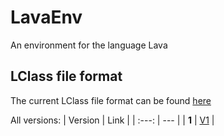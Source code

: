 # LavaEnv
An environment for the language Lava

## LClass file format
The current LClass file format can be found [here](LavaEnv/LClassFormatV1.md)

All versions:
| Version | Link |
| :---: | --- |
| **1** | [V1](LavaEnv/LClassFormatV1.md) |
